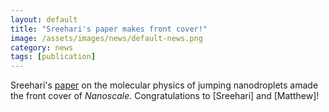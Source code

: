 ```yaml
---
layout: default
title: "Sreehari's paper makes front cover!"
image: /assets/images/news/default-news.png
category: news
tags: [publication]
---
```

Sreehari's [paper][1] on the molecular physics of jumping nanodroplets amade the front cover of <em> Nanoscale</em>. Congratulations to [Sreehari] and [Matthew]!

[1]: https://doi.org/10.1039/D0NR03766D
[Rohit]: /team/sreehari-pd
